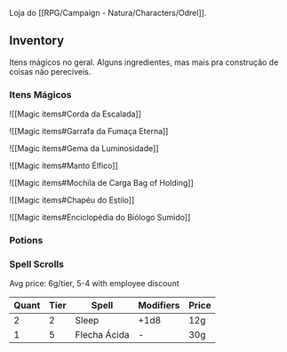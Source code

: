 Loja do [[RPG/Campaign - Natura/Characters/Odrel]].

## Inventory
Itens mágicos no geral. Alguns ingredientes, mas mais pra construção de coisas não perecíveis.

### Itens Mágicos

![[Magic items#Corda da Escalada]]

![[Magic items#Garrafa da Fumaça Eterna]]

![[Magic items#Gema da Luminosidade]]

![[Magic items#Manto Élfico]]

![[Magic items#Mochila de Carga Bag of Holding]]

![[Magic items#Chapéu do Estilo]]

![[Magic items#Enciclopédia do Biólogo Sumido]]

### Potions

### Spell Scrolls
Avg price: 6g/tier, 5-4 with employee discount

| Quant | Tier | Spell        | Modifiers | Price |
| ----- | ---- | ------------ | --------- | ----- |
| 2     | 2    | Sleep        | +1d8      | 12g   |
| 1     | 5    | Flecha Ácida | -         | 30g   | 

